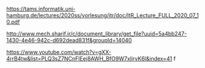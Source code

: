 https://tams.informatik.uni-hamburg.de/lectures/2020ss/vorlesung/itr/doc/ItR_Lecture_FULL_2020_07_10.pdf

http://www.mech.sharif.ir/c/document_library/get_file?uuid=5a4bb247-1430-4e46-942c-d692dead831f&groupId=14040

https://www.youtube.com/watch?v=gXX-4rrB4tw&list=PLQ3sZ7NCnFlEej8AWH_BfO9W7xlirvK6l&index=41 
f